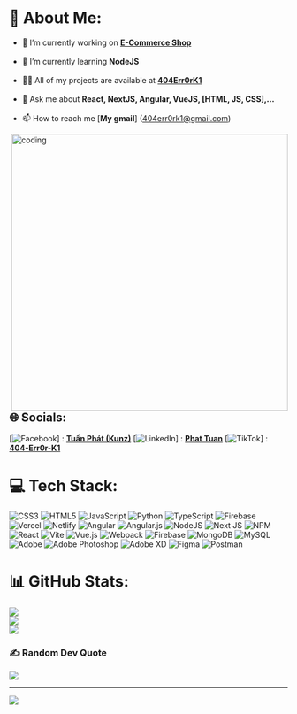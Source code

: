 # 💫 About Me:
- 🔭 I’m currently working on [**E-Commerce Shop**](https://github.com/404Err0rK1/Food-Tp.git)<br><br>
- 🌱 I’m currently learning **NodeJS**<br><br>
- 👨‍💻 All of my projects are available at [**404Err0rK1**](https://github.com/404Err0rK1)<br><br>
- 💬 Ask me about **React, NextJS, Angular, VueJS, [HTML, JS, CSS],...**<br><br>
- 📫 How to reach me [**My gmail**] (404err0rk1@gmail.com)

<img align="right" border-radius="50px" alt="coding" width="500" src="https://i.pinimg.com/originals/49/a5/4d/49a54d1942432e529b69c70063e6768c.gif">

## 🌐 Socials:
[![Facebook](https://img.shields.io/badge/Facebook-%231877F2.svg?logo=Facebook&logoColor=white)] : [**Tuấn Phát (Kunz)**](https://facebook.com/https://www.facebook.com/404.Err0r.K1X) [![LinkedIn](https://img.shields.io/badge/LinkedIn-%230077B5.svg?logo=linkedin&logoColor=white)] : [**Phat Tuan**](https://linkedin.com/in/https://www.linkedin.com/in/ho-tuan-phat-web-developer) [![TikTok](https://img.shields.io/badge/TikTok-%23000000.svg?logo=TikTok&logoColor=white)] : [**404-Err0r-K1**](https://tiktok.com/@https://www.tiktok.com/@404err0rk1) 

# 💻 Tech Stack:
![CSS3](https://img.shields.io/badge/css3-%231572B6.svg?style=for-the-badge&logo=css3&logoColor=white) ![HTML5](https://img.shields.io/badge/html5-%23E34F26.svg?style=for-the-badge&logo=html5&logoColor=white) ![JavaScript](https://img.shields.io/badge/javascript-%23323330.svg?style=for-the-badge&logo=javascript&logoColor=%23F7DF1E) ![Python](https://img.shields.io/badge/python-3670A0?style=for-the-badge&logo=python&logoColor=ffdd54) ![TypeScript](https://img.shields.io/badge/typescript-%23007ACC.svg?style=for-the-badge&logo=typescript&logoColor=white) ![Firebase](https://img.shields.io/badge/firebase-%23039BE5.svg?style=for-the-badge&logo=firebase) ![Vercel](https://img.shields.io/badge/vercel-%23000000.svg?style=for-the-badge&logo=vercel&logoColor=white) ![Netlify](https://img.shields.io/badge/netlify-%23000000.svg?style=for-the-badge&logo=netlify&logoColor=#00C7B7) ![Angular](https://img.shields.io/badge/angular-%23DD0031.svg?style=for-the-badge&logo=angular&logoColor=white) ![Angular.js](https://img.shields.io/badge/angular.js-%23E23237.svg?style=for-the-badge&logo=angularjs&logoColor=white) ![NodeJS](https://img.shields.io/badge/node.js-6DA55F?style=for-the-badge&logo=node.js&logoColor=white) ![Next JS](https://img.shields.io/badge/Next-black?style=for-the-badge&logo=next.js&logoColor=white) ![NPM](https://img.shields.io/badge/NPM-%23CB3837.svg?style=for-the-badge&logo=npm&logoColor=white) ![React](https://img.shields.io/badge/react-%2320232a.svg?style=for-the-badge&logo=react&logoColor=%2361DAFB) ![Vite](https://img.shields.io/badge/vite-%23646CFF.svg?style=for-the-badge&logo=vite&logoColor=white) ![Vue.js](https://img.shields.io/badge/vue.js-%2335495e.svg?style=for-the-badge&logo=vuedotjs&logoColor=%234FC08D) ![Webpack](https://img.shields.io/badge/webpack-%238DD6F9.svg?style=for-the-badge&logo=webpack&logoColor=black) ![Firebase](https://img.shields.io/badge/Firebase-039BE5?style=for-the-badge&logo=Firebase&logoColor=white) ![MongoDB](https://img.shields.io/badge/MongoDB-%234ea94b.svg?style=for-the-badge&logo=mongodb&logoColor=white) ![MySQL](https://img.shields.io/badge/mysql-%2300000f.svg?style=for-the-badge&logo=mysql&logoColor=white) ![Adobe](https://img.shields.io/badge/adobe-%23FF0000.svg?style=for-the-badge&logo=adobe&logoColor=white) ![Adobe Photoshop](https://img.shields.io/badge/adobe%20photoshop-%2331A8FF.svg?style=for-the-badge&logo=adobe%20photoshop&logoColor=white) ![Adobe XD](https://img.shields.io/badge/Adobe%20XD-470137?style=for-the-badge&logo=Adobe%20XD&logoColor=#FF61F6) ![Figma](https://img.shields.io/badge/figma-%23F24E1E.svg?style=for-the-badge&logo=figma&logoColor=white) ![Postman](https://img.shields.io/badge/Postman-FF6C37?style=for-the-badge&logo=postman&logoColor=white)
# 📊 GitHub Stats:
![](https://github-readme-stats.vercel.app/api?username=404Err0rK1&theme=dark&hide_border=false&include_all_commits=true&count_private=true)<br/>
![](https://github-readme-streak-stats.herokuapp.com/?user=404Err0rK1&theme=dark&hide_border=false)<br/>
![](https://github-readme-stats.vercel.app/api/top-langs/?username=404Err0rK1&theme=dark&hide_border=false&include_all_commits=true&count_private=true&layout=compact)

### ✍️ Random Dev Quote
![](https://quotes-github-readme.vercel.app/api?type=horizontal&theme=dark)

---
[![](https://visitcount.itsvg.in/api?id=404Err0rK1&icon=0&color=0)](https://visitcount.itsvg.in)

<!-- Proudly created with GPRM ( https://gprm.itsvg.in ) -->
